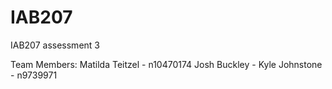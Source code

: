 # IAB207
IAB207 assessment 3

Team Members:
Matilda Teitzel - n10470174
Josh Buckley -
Kyle Johnstone - n9739971
